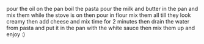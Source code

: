 pour the oil on the pan
boil the pasta
pour the milk and butter in the pan and mix them while the stove is on
then pour in flour
mix them all till they look creamy
then add cheese and mix time for 2 minutes
then drain the water from pasta and put it in the pan with the white sauce
then mix them up and enjoy :)
